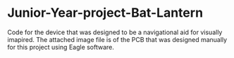 # Junior-Year-project-Bat-Lantern

Code for the device that was designed to be a navigational aid for visually imapired.
The attached image file is of the PCB that was designed manually for this project using Eagle software.
